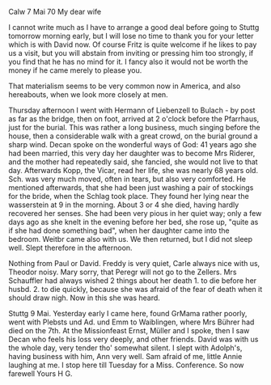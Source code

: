  Calw 7 Mai 70
My dear wife

I cannot write much as I have to arrange a good deal before going to Stuttg tomorrow morning early, but I will lose no time to thank you for your letter which is with David now. Of course Fritz is quite welcome if he likes to pay us a visit, but you will abstain from inviting or pressing him too strongly, if you find that he has no mind for it. I fancy also it would not be worth the money if he came merely to please you.

That materialism seems to be very common now in America, and also hereabouts, when we look more closely at men.

Thursday afternoon I went with Hermann of Liebenzell to Bulach - by post as far as the bridge, then on foot, arrived at 2 o'clock before the Pfarrhaus, just for the burial. This was rather a long business, much singing before the house, then a considerable walk with a great crowd, on the burial ground a sharp wind. Decan spoke on the wonderful ways of God: 41 years ago she had been married, this very day her daughter was to become Mrs Riderer, and the mother had repeatedly said, she fancied, she would not live to that day. Afterwards Kopp, the Vicar, read her life, she was nearly 68 years old. Sch. was very much moved, often in tears, but also very comforted. He mentioned afterwards, that she had been just washing a pair of stockings for the bride, when the Schlag took place. They found her lying near the wasserstein at 9 in the morning. About 3 or 4 she died, having hardly recovered her senses. She had been very pious in her quiet way; only a few days ago as she knelt in the evening before her bed, she rose up, "quite as if she had done something bad", when her daughter came into the bedroom. Weitbr came also with us. We then returned, but I did not sleep well. Slept therefore in the afternoon.

Nothing from Paul or David. Freddy is very quiet, Carle always nice with us, Theodor noisy. Mary sorry, that Peregr will not go to the Zellers. 
Mrs Schauffler had always wished 2 things about her death 1. to die before her husbd. 2. to die quickly, because she was afraid of the fear of death when it should draw nigh. Now in this she was heard.

Stuttg 9 Mai. Yesterday early I came here, found GrMama rather poorly, went with Plebsts und Ad. und Emm to Waiblingen, where Mrs Bührer had died on the 7th. At the Missionfeast Ernst, Müller and I spoke, then I saw Decan who feels his loss very deeply, and other friends. David was with us the whole day, very tender tho' somewhat silent. I slept with Adolph's, having business with him, Ann very well. Sam afraid of me, little Annie laughing at me. I stop here till Tuesday for a Miss. Conference. So now farewell  Yours H G.
